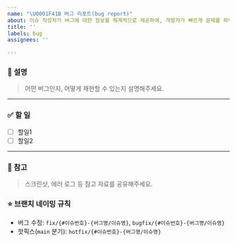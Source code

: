 ```yaml
---
name: "\U0001F41B 버그 리포트(bug report)"
about: 이슈 작성자가 버그에 대한 정보를 체계적으로 제공하여, 개발자가 빠르게 문제를 파악하고 수정할 수 있도록 돕습니다.
title: ''
labels: bug
assignees: ''

---
```


### 📝 설명
> 어떤 버그인지, 어떻게 재현할 수 있는지 설명해주세요.

---
### ✅ 할 일
- [ ] 할일1
- [ ] 할일2

---
### 🔗 참고
> 스크린샷, 에러 로그 등 참고 자료를 공유해주세요.

### ⭐ 브랜치 네이밍 규칙
- 버그 수정: `fix/{#이슈번호}-{버그명/이슈명}`, `bugfix/{#이슈번호}-{버그명/이슈명}`
- 핫픽스(`main` 분기): `hotfix/{#이슈번호}-{버그명/이슈명}` 
